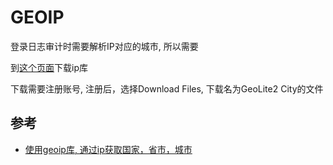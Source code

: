 # GEOIP

登录日志审计时需要解析IP对应的城市, 所以需要

到[这个页面](https://dev.maxmind.com/geoip/geoip2/geolite2/)下载ip库

下载需要注册账号, 注册后，选择Download Files, 下载名为GeoLite2 City的文件



## 参考

+ [使用geoip库, 通过ip获取国家，省市，城市](http://www.fecmall.com/topic/806)